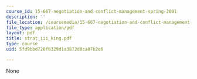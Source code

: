 ```yaml
---
course_id: 15-667-negotiation-and-conflict-management-spring-2001
description: ''
file_location: /coursemedia/15-667-negotiation-and-conflict-management-spring-2001/5fd9bbd720f6329d1a3872d0ca87b2e6_strat_iii_king.pdf
file_type: application/pdf
layout: pdf
title: strat_iii_king.pdf
type: course
uid: 5fd9bbd720f6329d1a3872d0ca87b2e6

---
```

None